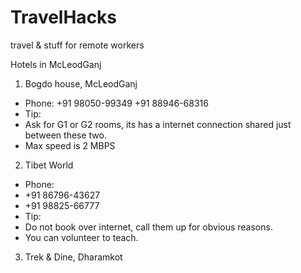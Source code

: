 # TravelHacks
travel & stuff for remote workers

Hotels in McLeodGanj

1. Bogdo house, McLeodGanj
  - Phone:
     +91 98050-99349
     +91 88946-68316
  - Tip:
  -   Ask for G1 or G2 rooms, its has a internet connection shared just between these two.
  -   Max speed is 2 MBPS
  
2. Tibet World
  - Phone:
  -   +91 86796-43627
  -   +91 98825-66777
  - Tip:
  -   Do not book over internet, call them up for obvious reasons.
  -   You can volunteer to teach. 

3. Trek & Dine, Dharamkot

